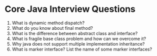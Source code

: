 # Core Java Interview Questions
1. What is dynamic method dispatch?
2. What do you know about final method?
3. What is the difference between abstract class and interface?
4. What is fragile base class problem and how can we overcome it?
5. Why java does not support multiple implementation inheritance?
6. What is marker interface? List the name of some marker interfaces?
